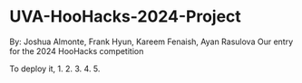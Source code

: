 # UVA-HooHacks-2024-Project

By: Joshua Almonte, Frank Hyun, Kareem Fenaish, Ayan Rasulova
Our entry for the 2024 HooHacks competition

To deploy it,
1. 
2. 
3. 
4. 
5. 

